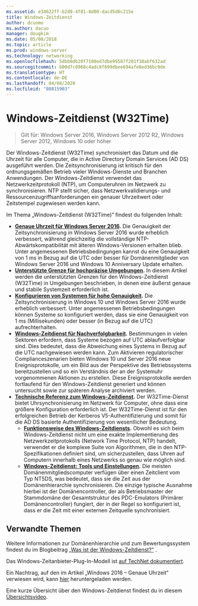 ```yaml
---
ms.assetid: e34622ff-b2d0-4f81-8d00-dacd5d6c215e
title: Windows-Zeitdienst
author: dcuomo
ms.author: dacuo
manager: dougkim
ms.date: 05/08/2018
ms.topic: article
ms.prod: windows-server
ms.technology: networking
ms.openlocfilehash: 5dbb0db20f7100ed7dbe99587f201f38abf632ad
ms.sourcegitcommit: b00d7c8968c4adc8f699dbee694afe6ed36bc9de
ms.translationtype: HT
ms.contentlocale: de-DE
ms.lasthandoff: 04/08/2020
ms.locfileid: "80815903"
---
```

# <a name="windows-time-service-w32time"></a>Windows-Zeitdienst (W32Time)

>Gilt für: Windows Server 2016, Windows Server 2012 R2, Windows Server 2012, Windows 10 oder höher

Der Windows-Zeitdienst (W32Time) synchronisiert das Datum und die Uhrzeit für alle Computer, die in Active Directory Domain Services (AD DS) ausgeführt werden. Die Zeitsynchronisierung ist kritisch für den ordnungsgemäßen Betrieb vieler Windows-Dienste und Branchen Anwendungen. Der Windows-Zeitdienst verwendet das Netzwerkzeitprotokoll (NTP), um Computeruhren im Netzwerk zu synchronisieren. NTP stellt sicher, dass Netzwerkvalidierungs- und Ressourcenzugriffsanforderungen ein genauer Uhrzeitwert oder Zeitstempel zugewiesen werden kann.

Im Thema „Windows-Zeitdienst (W32Time)“ findest du folgenden Inhalt:
- **[Genaue Uhrzeit für Windows Server 2016](accurate-time.md).** Die Genauigkeit der Zeitsynchronisierung in Windows Server 2016 wurde erheblich verbessert, während gleichzeitig die vollständige NTP-Abwärtskompatibilität mit älteren Windows-Versionen erhalten blieb. Unter angemessenen Betriebsbedingungen kannst du eine Genauigkeit von 1 ms in Bezug auf die UTC oder besser für Domänenmitglieder von Windows Server 2016 und Windows 10 Anniversary Update erhalten.
- **[Unterstützte Grenze für hochpräzise Umgebungen](support-boundary.md).** In diesem Artikel werden die unterstützten Grenzen für den Windows-Zeitdienst (W32Time) in Umgebungen beschrieben, in denen eine äußerst genaue und stabile Systemzeit erforderlich ist.
- **[Konfigurieren von Systemen für hohe Genauigkeit](configuring-systems-for-high-accuracy.md).** Die Zeitsynchronisierung in Windows 10 und Windows Server 2016 wurde erheblich verbessert.  Unter angemessenen Betriebsbedingungen können Systeme so konfiguriert werden, dass sie eine Genauigkeit von 1 ms (Millisekunden) oder besser (in Bezug auf die UTC) aufrechterhalten.
- **[Windows-Zeitdienst für Nachverfolgbarkeit](windows-time-for-traceability.md).** Bestimmungen in vielen Sektoren erfordern, dass Systeme bezogen auf UTC ablaufverfolgbar sind.  Dies bedeutet, dass die Abweichung eines Systems in Bezug auf die UTC nachgewiesen werden kann.  Zum Aktivieren regulatorischer Complianceszenarien bieten Windows 10 und Server 2016 neue Ereignisprotokolle, um ein Bild aus der Perspektive des Betriebssystems bereitzustellen und so ein Verständnis der an der Systemuhr vorgenommenen Aktionen zu erstellen.  Diese Ereignisprotokolle werden fortlaufend für den Windows-Zeitdienst generiert und können untersucht sowie zur späteren Analyse archiviert werden.
- **[Technische Referenz zum Windows-Zeitdienst](windows-time-service-tech-ref.md).** Der W32Time-Dienst bietet Uhrsynchronisierung im Netzwerk für Computer, ohne dass eine größere Konfiguration erforderlich ist. Der W32Time-Dienst ist für den erfolgreichen Betrieb der Kerberos V5-Authentifizierung und somit für die AD DS basierte Authentifizierung von wesentlicher Bedeutung.
    - **[Funktionsweise des Windows-Zeitdiensts](How-the-Windows-Time-Service-Works.md).** Obwohl es sich beim Windows-Zeitdienst nicht um eine exakte Implementierung des Netzwerkzeitprotokolls (Network Time Protocol, NTP) handelt, verwendet er die komplexe Suite von Algorithmen, die in den NTP-Spezifikationen definiert sind, um sicherzustellen, dass Uhren auf Computern innerhalb eines Netzwerks so genau wie möglich sind.
    - **[Windows-Zeitdienst: Tools und Einstellungen](Windows-Time-Service-Tools-and-Settings.md).** Die meisten Domänenmitgliedscomputer verfügen über einen Zeitclient vom Typ NT5DS, was bedeutet, dass sie die Zeit aus der Domänenhierarchie synchronisieren. Die einzige typische Ausnahme hierbei ist der Domänencontroller, der als Betriebsmaster der Stammdomäne der Gesamtstruktur des PDC-Emulators (Primärer Domänencontroller) fungiert, der in der Regel so konfiguriert ist, dass er die Zeit mit einer externen Zeitquelle synchronisiert.


## <a name="related-topics"></a>Verwandte Themen
Weitere Informationen zur Domänenhierarchie und zum Bewertungssystem findest du im Blogbeitrag [„Was ist der Windows-Zeitdienst?“](https://blogs.msdn.microsoft.com/w32time/2007/07/07/what-is-windows-time-service/) .

Das Windows-Zeitanbieter-Plug-In-Modell ist [auf TechNet dokumentiert](https://msdn.microsoft.com/library/windows/desktop/ms725475%28v=vs.85%29.aspx).

Ein Nachtrag, auf den im Artikel „Windows 2016 – Genaue Uhrzeit“ verwiesen wird, kann [hier](https://windocs.blob.core.windows.net/windocs/WindowsTimeSyncAccuracy_Addendum.pdf) heruntergeladen werden.

Eine kurze Übersicht über den Windows-Zeitdienst findest du in diesem [Übersichtsvideo](https://aka.ms/WS2016TimeVideo).

